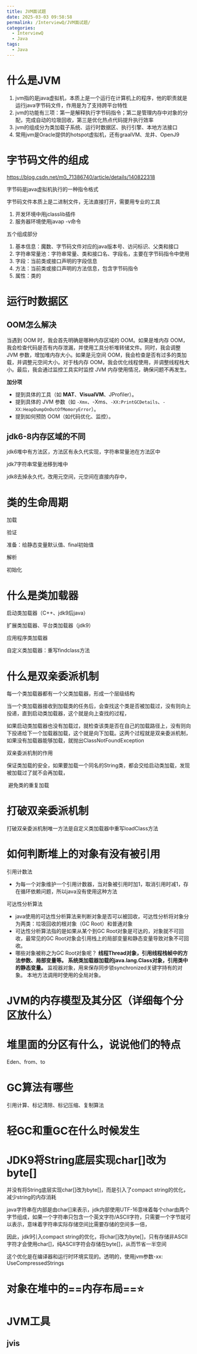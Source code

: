 ```yaml
---
title: JVM面试题
date: 2025-03-03 09:58:58
permalink: /InterviewQ/JVM面试题/
categories:
  - InterviewQ
  - Java
tags:
  - Java
---
```




# 什么是JVM

1. jvm指的是java虚拟机，本质上是一个运行在计算机上的程序，他的职责就是运行java字节码文件，作用是为了支持跨平台特性
2. jvm的功能有三项：第一是解释执行字节码指令；第二是管理内存中对象的分配，完成自动的垃圾回收，第三是优化热点代码提升执行效率
3. jvm的组成分为类加载子系统、运行时数据区、执行引擎、本地方法接口
4. 常用jvm是Oracle提供的hotspot虚拟机，还有graalVM、龙井、OpenJ9

# 字节码文件的组成

https://blog.csdn.net/m0_71386740/article/details/140822318

字节码是java虚拟机执行的一种指令格式

字节码文件本质上是二进制文件，无法直接打开，需要用专业的工具

1. 开发环境中用jclasslib插件
2. 服务器环境使用javap -v命令

五个组成部分

1. 基本信息：魔数、字节码文件对应的java版本号、访问标识、父类和接口
2. 字符串常量池：字符串常量、类和接口名、字段名，主要在字节码指令中使用
3. 字段：当前类或接口声明的字段信息
4. 方法：当前类或接口声明的方法信息，包含字节码指令
5. 属性：类的

# 运行时数据区

## OOM怎么解决

当遇到 OOM 时，我会首先明确是哪种内存区域的 OOM。如果是堆内存 OOM，我会检查代码是否有内存泄漏，并使用工具分析堆转储文件。同时，我会调整 JVM 参数，增加堆内存大小。如果是元空间 OOM，我会检查是否有过多的类加载，并调整元空间大小。对于栈内存 OOM，我会优化线程使用，并调整线程栈大小。最后，我会通过监控工具实时监控 JVM 内存使用情况，确保问题不再发生。

**加分项**

- 提到具体的工具（如 **MAT**、**VisualVM**、JProfiler）。
- 提到具体的 JVM 参数（如 `-Xmx`、-Xms、`-XX:PrintGCDetails`、`-XX:HeapDumpOnOutOfMomoryError`）。
- 提到如何预防 OOM（如代码优化、监控）。

## jdk6-8内存区域的不同

jdk6堆中有方法区，方法区有永久代实现，字符串常量池在方法区中

jdk7字符串常量池移到堆中

jdk8去掉永久代，改用元空间，元空间在直接内存中，

# 类的生命周期

加载

验证

准备：给静态变量默认值、final初始值

解析

初始化

# 什么是类加载器

启动类加载器（C++、jdk9后java）

扩展类加载器、平台类加载器（jdk9）

应用程序类加载器

自定义类加载器：重写findclass方法

# 什么是双亲委派机制

每一个类加载器都有一个父类加载器，形成一个层级结构

当一个类加载器接收到加载类的任务后，会查找这个类是否被加载过，没有则向上投递，直到启动类加载器，这个就是向上查找的过程，

如果启动类加载器也没有加载过，就检查该类是否在自己的加载路径上，没有则向下投递给下一个加载器加载，这个就是向下加载。这两个过程就是双亲委派机制，如果没有加载器能够加载，就抛出ClassNotFoundException

双亲委派机制的作用

​	保证类加载的安全，如果要加载一个同名的String类，都会交给启动类加载，发现被加载过了就不会再加载，

​	避免类的重复加载

# 打破双亲委派机制

打破双亲委派机制唯一方法是自定义类加载器中重写loadClass方法

# 如何判断堆上的对象有没有被引用

引用计数法

- 为每一个对象维护一个引用计数器，当对象被引用时加1，取消引用时减1，存在循环依赖问题，所以java没有使用这种方法

可达性分析算法

- java使用的可达性分析算法来判断对象是否可以被回收，可达性分析将对象分为两类：垃圾回收的根对象（GC Root）和普通对象
- 可达性分析算法指的是如果从某个到GC Root对象是可达的，对象就不可回收，最常见的GC Root对象会引用栈上的局部变量和静态变量导致对象不可回收。
- 哪些对象被称之为GC Root对象呢？
  **线程Thread对象，引用线程栈帧中的方法参数、局部变量等。**
  **系统类加载器加载的java.lang.Class对象，引用类中的静态变量。**
  监视器对象，用来保存同步锁synchronized关键字持有的对象。
  本地方法调用时使用的全局对象。

# JVM的内存模型及其分区（详细每个分区放什么）

# 堆里面的分区有什么，说说他们的特点

Eden、from、to

# GC算法有哪些

引用计算、标记清除、标记压缩、复制算法

# 轻GC和重GC在什么时候发生



# JDK9将String底层实现char[]改为byte[]

并没有将String底层实现char[]改为byte[]，而是引入了compact string的优化，减少string的内存消耗

java字符串在内部是由char[]来表示，jdk内部使用UTF-16意味着每个char由两个字节组成，如果一个字符串只包含一个英文字符/ASCII字符，只需要一个字节就可以表示，意味着字符串实际存储空间比需要存储的空间多一倍，

因此，jdk9引入compact string的优化，将char[]改为byte[]，只有存储非ASCII字符才会使用char[]，纯ASCII字符会存储在byte[]，从而节省一半空间

这个优化是在编译器和运行时环境实现的。透明的，使用jvm参数-xx: UseCompressedStrings

# 对象在堆中的==**内存布局**==⭐



# JVM工具

## jvis

